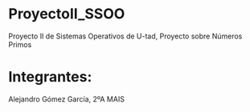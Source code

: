 # ProyectoII_SSOO
Proyecto II de Sistemas Operativos de U-tad, Proyecto sobre Números Primos
# Integrantes:
Alejandro Gómez García, 2ºA MAIS
